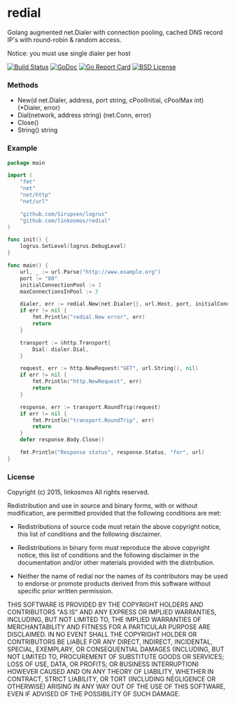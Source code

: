 # redial

Golang augmented net.Dialer with connection pooling, cached DNS record IP's with round-robin &amp; random access.

Notice: you must use single dialer per host

[![Build Status](https://travis-ci.org/linkosmos/redial.svg?branch=master)](https://travis-ci.org/linkosmos/redial)
[![GoDoc](http://godoc.org/github.com/linkosmos/redial?status.svg)](http://godoc.org/github.com/linkosmos/redial)
[![Go Report Card](http://goreportcard.com/badge/linkosmos/redial)](http://goreportcard.com/report/linkosmos/redial)
[![BSD License](http://img.shields.io/badge/license-BSD-blue.svg)](http://opensource.org/licenses/BSD-3-Clause)

### Methods
 - New(d net.Dialer, address, port string, cPoolInitial, cPoolMax int) (*Dialer, error)
 - Dial(network, address string) (net.Conn, error)
 - Close()
 - String() string

### Example

```go
package main

import (
	"fmt"
	"net"
	"net/http"
	"net/url"

	"github.com/Sirupsen/logrus"
	"github.com/linkosmos/redial"
)

func init() {
	logrus.SetLevel(logrus.DebugLevel)
}

func main() {
	url, _ := url.Parse("http://www.example.org")
	port := "80"
	initialConnectionPool := 1
	maxConnectionsInPool := 3

	dialer, err := redial.New(net.Dialer{}, url.Host, port, initialConnectionPool, maxConnectionsInPool)
	if err != nil {
		fmt.Println("redial.New error", err)
		return
	}

	transport := &http.Transport{
		Dial: dialer.Dial,
	}

	request, err := http.NewRequest("GET", url.String(), nil)
	if err != nil {
		fmt.Println("http.NewRequest", err)
		return
	}

	response, err := transport.RoundTrip(request)
	if err != nil {
		fmt.Println("transport.RoundTrip", err)
		return
	}
	defer response.Body.Close()

	fmt.Println("Response status", response.Status, "for", url)
}
```


### License

Copyright (c) 2015, linkosmos
All rights reserved.

Redistribution and use in source and binary forms, with or without
modification, are permitted provided that the following conditions are met:

* Redistributions of source code must retain the above copyright notice, this
  list of conditions and the following disclaimer.

* Redistributions in binary form must reproduce the above copyright notice,
  this list of conditions and the following disclaimer in the documentation
  and/or other materials provided with the distribution.

* Neither the name of redial nor the names of its
  contributors may be used to endorse or promote products derived from
  this software without specific prior written permission.

THIS SOFTWARE IS PROVIDED BY THE COPYRIGHT HOLDERS AND CONTRIBUTORS "AS IS"
AND ANY EXPRESS OR IMPLIED WARRANTIES, INCLUDING, BUT NOT LIMITED TO, THE
IMPLIED WARRANTIES OF MERCHANTABILITY AND FITNESS FOR A PARTICULAR PURPOSE ARE
DISCLAIMED. IN NO EVENT SHALL THE COPYRIGHT HOLDER OR CONTRIBUTORS BE LIABLE
FOR ANY DIRECT, INDIRECT, INCIDENTAL, SPECIAL, EXEMPLARY, OR CONSEQUENTIAL
DAMAGES (INCLUDING, BUT NOT LIMITED TO, PROCUREMENT OF SUBSTITUTE GOODS OR
SERVICES; LOSS OF USE, DATA, OR PROFITS; OR BUSINESS INTERRUPTION) HOWEVER
CAUSED AND ON ANY THEORY OF LIABILITY, WHETHER IN CONTRACT, STRICT LIABILITY,
OR TORT (INCLUDING NEGLIGENCE OR OTHERWISE) ARISING IN ANY WAY OUT OF THE USE
OF THIS SOFTWARE, EVEN IF ADVISED OF THE POSSIBILITY OF SUCH DAMAGE.
